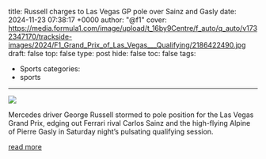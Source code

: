 title: Russell charges to Las Vegas GP pole over Sainz and Gasly
date: 2024-11-23 07:38:17 +0000
author: "@f1"
cover: https://media.formula1.com/image/upload/t_16by9Centre/f_auto/q_auto/v1732347170/trackside-images/2024/F1_Grand_Prix_of_Las_Vegas___Qualifying/2186422490.jpg
draft: false
top: false
type: post
hide: false
toc: false
tags:
  - Sports
categories:
  - sports
---

![](https://media.formula1.com/image/upload/t_16by9Centre/f_auto/q_auto/v1732347170/trackside-images/2024/F1_Grand_Prix_of_Las_Vegas___Qualifying/2186422490.jpg)

Mercedes driver George Russell stormed to pole position for the Las Vegas Grand Prix, edging out Ferrari rival Carlos Sainz and the high-flying Alpine of Pierre Gasly in Saturday night’s pulsating qualifying session.

[read more](https://www.formula1.com/en/latest/article/russell-charges-to-pole-for-las-vegas-grand-prix-over-sainz-and-gasly.4UjbnFjRtnyaSVWe2NPRZx)

